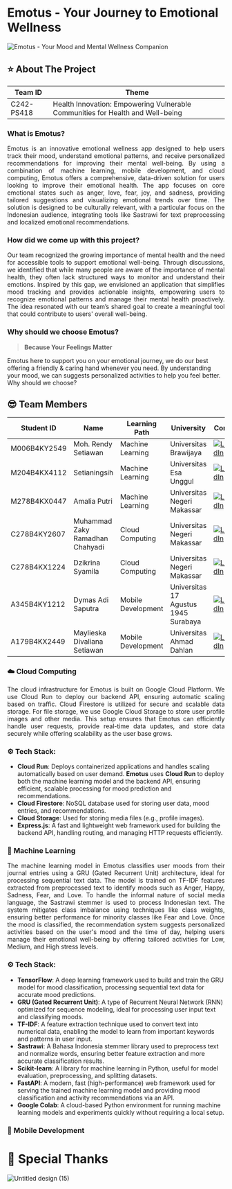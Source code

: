 # Emotus - Your Journey to Emotional Wellness
![Emotus - Your Mood and Mental Wellness Companion](https://github.com/user-attachments/assets/88f4bcae-7147-423a-a66e-8113a764bf5b)
## ⭐ **About The Project**
| **Team ID**  | **Theme**                                                        |
|--------------|------------------------------------------------------------------|
| C242-PS418   | Health Innovation: Empowering Vulnerable Communities for Health and Well-being |

### **What is Emotus?**
<p align="justify">
Emotus is an innovative emotional wellness app designed to help users track their mood, understand emotional patterns, and receive personalized recommendations for improving their mental well-being. By using a combination of machine learning, mobile development, and cloud computing, Emotus offers a comprehensive, data-driven solution for users looking to improve their emotional health. The app focuses on core emotional states such as anger, love, fear, joy, and sadness, providing tailored suggestions and visualizing emotional trends over time. The solution is designed to be culturally relevant, with a particular focus on the Indonesian audience, integrating tools like Sastrawi for text preprocessing and localized emotional recommendations.
</p>

### **How did we come up with this project?**
<p align="justify">
Our team recognized the growing importance of mental health and the need for accessible tools to support emotional well-being. Through discussions, we identified that while many people are aware of the importance of mental health, they often lack structured ways to monitor and understand their emotions. Inspired by this gap, we envisioned an application that simplifies mood tracking and provides actionable insights, empowering users to recognize emotional patterns and manage their mental health proactively. The idea resonated with our team’s shared goal to create a meaningful tool that could contribute to users' overall well-being.
</p>

### **Why should we choose Emotus?**
> **Because Your Feelings Matter**

Emotus here to support you on your emotional journey, we do our best offering a friendly & caring hand whenever you need. By understanding your mood, we can suggests personalized activities to help you feel better. Why should we choose?



## 😎 **Team Members**
| **Student ID**       | **Name**                             | **Learning Path**    | **University**                             | **Contact**                                                                                         |
|----------------------|--------------------------------------|----------------------|--------------------------------------------|-----------------------------------------------------------------------------------------------------|
| M006B4KY2549         | Moh. Rendy Setiawan                  | Machine Learning     | Universitas Brawijaya                      | [![LinkedIn](https://img.shields.io/badge/LinkedIn-0077B5?style=for-the-badge&logo=linkedin&logoColor=white)](https://www.linkedin.com/in/moh-rendy-setiawan-448602221/)              |
| M204B4KX4112         | Setianingsih                         | Machine Learning     | Universitas Esa Unggul                     | [![LinkedIn](https://img.shields.io/badge/LinkedIn-0077B5?style=for-the-badge&logo=linkedin&logoColor=white)](https://www.linkedin.com/in/setianingsih03/)              |
| M278B4KX0447         | Amalia Putri                         | Machine Learning     | Universitas Negeri Makassar                | [![LinkedIn](https://img.shields.io/badge/LinkedIn-0077B5?style=for-the-badge&logo=linkedin&logoColor=white)](https://www.linkedin.com/in/amalia-putri-0b4068328/)                |
| C278B4KY2607         | Muhammad Zaky Ramadhan Chahyadi      | Cloud Computing      | Universitas Negeri Makassar                | [![LinkedIn](https://img.shields.io/badge/LinkedIn-0077B5?style=for-the-badge&logo=linkedin&logoColor=white)](https://www.linkedin.com/in/zakychahyadi/)              |
| C278B4KX1224         | Dzikrina Syamila                     | Cloud Computing      | Universitas Negeri Makassar                | [![LinkedIn](https://img.shields.io/badge/LinkedIn-0077B5?style=for-the-badge&logo=linkedin&logoColor=white)](https://www.linkedin.com/in/dzikrinasyml/)            |
| A345B4KY1212         | Dymas Adi Saputra                    | Mobile Development   | Universitas 17 Agustus 1945 Surabaya       | [![LinkedIn](https://img.shields.io/badge/LinkedIn-0077B5?style=for-the-badge&logo=linkedin&logoColor=white)](https://www.linkedin.com/in/dymas-adi-saputra-918938205/)                    |
| A179B4KX2449         | Maylieska Divaliana Setiawan         | Mobile Development   | Universitas Ahmad Dahlan                   | [![LinkedIn](https://img.shields.io/badge/LinkedIn-0077B5?style=for-the-badge&logo=linkedin&logoColor=white)](https://www.linkedin.com/in/maylieskadivaliana/)          |

### ☁️ **Cloud Computing**
<p align="justify">
The cloud infrastructure for Emotus is built on Google Cloud Platform. We use Cloud Run to deploy our backend API, ensuring automatic scaling based on traffic. Cloud Firestore is utilized for secure and scalable data storage. For file storage, we use Google Cloud Storage to store user profile images and other media. This setup ensures that Emotus can efficiently handle user requests, provide real-time data updates, and store data securely while offering scalability as the user base grows.
</p>

### ⚙️ **Tech Stack:**

- **Cloud Run**: Deploys containerized applications and handles scaling automatically based on user demand. **Emotus** uses **Cloud Run** to deploy both the machine learning model and the backend API, ensuring efficient, scalable processing for mood prediction and recommendations.
- **Cloud Firestore**: NoSQL database used for storing user data, mood entries, and recommendations.
- **Cloud Storage**: Used for storing media files (e.g., profile images).
- **Express.js**: A fast and lightweight web framework used for building the backend API, handling routing, and managing HTTP requests efficiently.

### 🤖 **Machine Learning**
<p align="justify">
The machine learning model in Emotus classifies user moods from their journal entries using a GRU (Gated Recurrent Unit) architecture, ideal for processing sequential text data. The model is trained on TF-IDF features extracted from preprocessed text to identify moods such as Anger, Happy, Sadness, Fear, and Love. To handle the informal nature of social media language, the Sastrawi stemmer is used to process Indonesian text. The system mitigates class imbalance using techniques like class weights, ensuring better performance for minority classes like Fear and Love. Once the mood is classified, the recommendation system suggests personalized activities based on the user's mood and the time of day, helping users manage their emotional well-being by offering tailored activities for Low, Medium, and High stress levels.
</p>

### ⚙️ **Tech Stack:**

- **TensorFlow**: A deep learning framework used to build and train the GRU model for mood classification, processing sequential text data for accurate mood predictions.
- **GRU (Gated Recurrent Unit)**: A type of Recurrent Neural Network (RNN) optimized for sequence modeling, ideal for processing user input text and classifying moods.
- **TF-IDF**: A feature extraction technique used to convert text into numerical data, enabling the model to learn from important keywords and patterns in user input.
- **Sastrawi**: A Bahasa Indonesia stemmer library used to preprocess text and normalize words, ensuring better feature extraction and more accurate classification results.
- **Scikit-learn**: A library for machine learning in Python, useful for model evaluation, preprocessing, and splitting datasets.
- **FastAPI**: A modern, fast (high-performance) web framework used for serving the trained machine learning model and providing mood classification and activity recommendations via an API.
- **Google Colab**: A cloud-based Python environment for running machine learning models and experiments quickly without requiring a local setup.
  
### 📱 **Mobile Development**

# 💖 **Special Thanks**
![Untitled design (15)](https://github.com/user-attachments/assets/3c3dda29-b5d4-44ce-ad27-f2be9332ef85)
